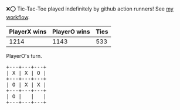 :x::o: Tic-Tac-Toe played indefinitely by github action runners! See [my workflow](.github/workflows/play.yaml).

|PlayerX wins|PlayerO wins|Ties|
|-|-|-|
|1214|1143|533|

PlayerO's turn.

<pre>
+---+---+---+
| X | X | O |
+---+---+---+
| O | X | X |
+---+---+---+
| O |   |   |
+---+---+---+
</pre>